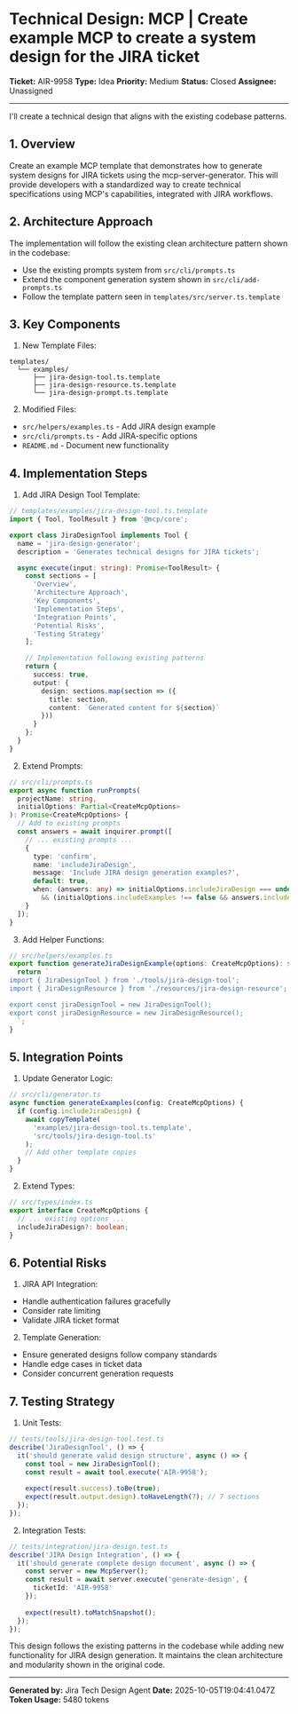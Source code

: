 # Technical Design: MCP | Create example MCP to create a system design for the JIRA ticket 

**Ticket:** AIR-9958
**Type:** Idea
**Priority:** Medium
**Status:** Closed
**Assignee:** Unassigned

---

I'll create a technical design that aligns with the existing codebase patterns.

## 1. Overview
Create an example MCP template that demonstrates how to generate system designs for JIRA tickets using the mcp-server-generator. This will provide developers with a standardized way to create technical specifications using MCP's capabilities, integrated with JIRA workflows.

## 2. Architecture Approach
The implementation will follow the existing clean architecture pattern shown in the codebase:
- Use the existing prompts system from `src/cli/prompts.ts`
- Extend the component generation system shown in `src/cli/add-prompts.ts`
- Follow the template pattern seen in `templates/src/server.ts.template`

## 3. Key Components

1. New Template Files:
```
templates/
  └── examples/
      ├── jira-design-tool.ts.template
      ├── jira-design-resource.ts.template
      └── jira-design-prompt.ts.template
```

2. Modified Files:
- `src/helpers/examples.ts` - Add JIRA design example
- `src/cli/prompts.ts` - Add JIRA-specific options
- `README.md` - Document new functionality

## 4. Implementation Steps

1. Add JIRA Design Tool Template:

```typescript
// templates/examples/jira-design-tool.ts.template
import { Tool, ToolResult } from '@mcp/core';

export class JiraDesignTool implements Tool {
  name = 'jira-design-generator';
  description = 'Generates technical designs for JIRA tickets';

  async execute(input: string): Promise<ToolResult> {
    const sections = [
      'Overview',
      'Architecture Approach', 
      'Key Components',
      'Implementation Steps',
      'Integration Points',
      'Potential Risks',
      'Testing Strategy'
    ];

    // Implementation following existing patterns
    return {
      success: true,
      output: {
        design: sections.map(section => ({
          title: section,
          content: `Generated content for ${section}`
        }))
      }
    };
  }
}
```

2. Extend Prompts:

```typescript
// src/cli/prompts.ts
export async function runPrompts(
  projectName: string, 
  initialOptions: Partial<CreateMcpOptions>
): Promise<CreateMcpOptions> {
  // Add to existing prompts
  const answers = await inquirer.prompt([
    // ... existing prompts ...
    {
      type: 'confirm',
      name: 'includeJiraDesign',
      message: 'Include JIRA design generation examples?',
      default: true,
      when: (answers: any) => initialOptions.includeJiraDesign === undefined 
        && (initialOptions.includeExamples !== false && answers.includeExamples !== false),
    }
  ]);
}
```

3. Add Helper Functions:

```typescript
// src/helpers/examples.ts
export function generateJiraDesignExample(options: CreateMcpOptions): string {
  return `
import { JiraDesignTool } from './tools/jira-design-tool';
import { JiraDesignResource } from './resources/jira-design-resource';

export const jiraDesignTool = new JiraDesignTool();
export const jiraDesignResource = new JiraDesignResource();
  `;
}
```

## 5. Integration Points

1. Update Generator Logic:
```typescript
// src/cli/generator.ts
async function generateExamples(config: CreateMcpOptions) {
  if (config.includeJiraDesign) {
    await copyTemplate(
      'examples/jira-design-tool.ts.template',
      'src/tools/jira-design-tool.ts'
    );
    // Add other template copies
  }
}
```

2. Extend Types:
```typescript
// src/types/index.ts
export interface CreateMcpOptions {
  // ... existing options ...
  includeJiraDesign?: boolean;
}
```

## 6. Potential Risks

1. JIRA API Integration:
- Handle authentication failures gracefully
- Consider rate limiting
- Validate JIRA ticket format

2. Template Generation:
- Ensure generated designs follow company standards
- Handle edge cases in ticket data
- Consider concurrent generation requests

## 7. Testing Strategy

1. Unit Tests:
```typescript
// tests/tools/jira-design-tool.test.ts
describe('JiraDesignTool', () => {
  it('should generate valid design structure', async () => {
    const tool = new JiraDesignTool();
    const result = await tool.execute('AIR-9958');
    
    expect(result.success).toBe(true);
    expect(result.output.design).toHaveLength(7); // 7 sections
  });
});
```

2. Integration Tests:
```typescript
// tests/integration/jira-design.test.ts
describe('JIRA Design Integration', () => {
  it('should generate complete design document', async () => {
    const server = new McpServer();
    const result = await server.execute('generate-design', {
      ticketId: 'AIR-9958'
    });
    
    expect(result).toMatchSnapshot();
  });
});
```

This design follows the existing patterns in the codebase while adding new functionality for JIRA design generation. It maintains the clean architecture and modularity shown in the original code.

---

**Generated by:** Jira Tech Design Agent
**Date:** 2025-10-05T19:04:41.047Z
**Token Usage:** 5480 tokens
